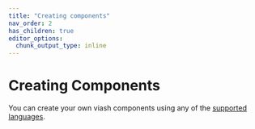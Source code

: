 ```yaml
---
title: "Creating components"
nav_order: 2
has_children: true
editor_options: 
  chunk_output_type: inline
---
```


# Creating Components

You can create your own viash components using any of the [supported
languages](/getting_started/supported_languages).
<!-- TODO: Add page with supported languages! -->

